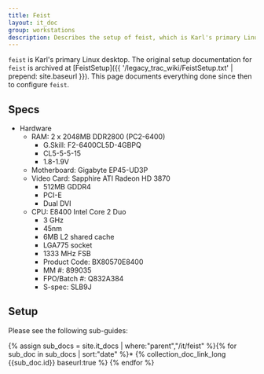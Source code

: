 ```yaml
---
title: Feist
layout: it_doc
group: workstations
description: Describes the setup of feist, which is Karl's primary Linux desktop.
---
```


`feist` is Karl's primary Linux desktop. The original setup documentation for `feist` is archived at [FeistSetup]({{ '/legacy_trac_wiki/FeistSetup.txt' | prepend: site.baseurl }}). This page documents everything done since then to configure `feist`.


## Specs

* Hardware
    * RAM: 2 x 2048MB DDR2800 (PC2-6400)
        * G.Skill: F2-6400CL5D-4GBPQ
        * CL5-5-5-15
        * 1.8-1.9V
    * Motherboard: Gigabyte EP45-UD3P
    * Video Card: Sapphire ATI Radeon HD 3870
        * 512MB GDDR4
        * PCI-E
        * Dual DVI
    * CPU: E8400 Intel Core 2 Duo
        * 3 GHz
        * 45nm
        * 6MB L2 shared cache
        * LGA775 socket
        * 1333 MHz FSB
        * Product Code: BX80570E8400
        * MM #: 899035
        * FPO/Batch #: Q832A384
        * S-spec: SLB9J


## Setup

Please see the following sub-guides:

{% assign sub_docs = site.it_docs | where:"parent","/it/feist" %}{% for sub_doc in sub_docs | sort:"date" %}* {% collection_doc_link_long {{sub_doc.id}} baseurl:true %}
{% endfor %}

